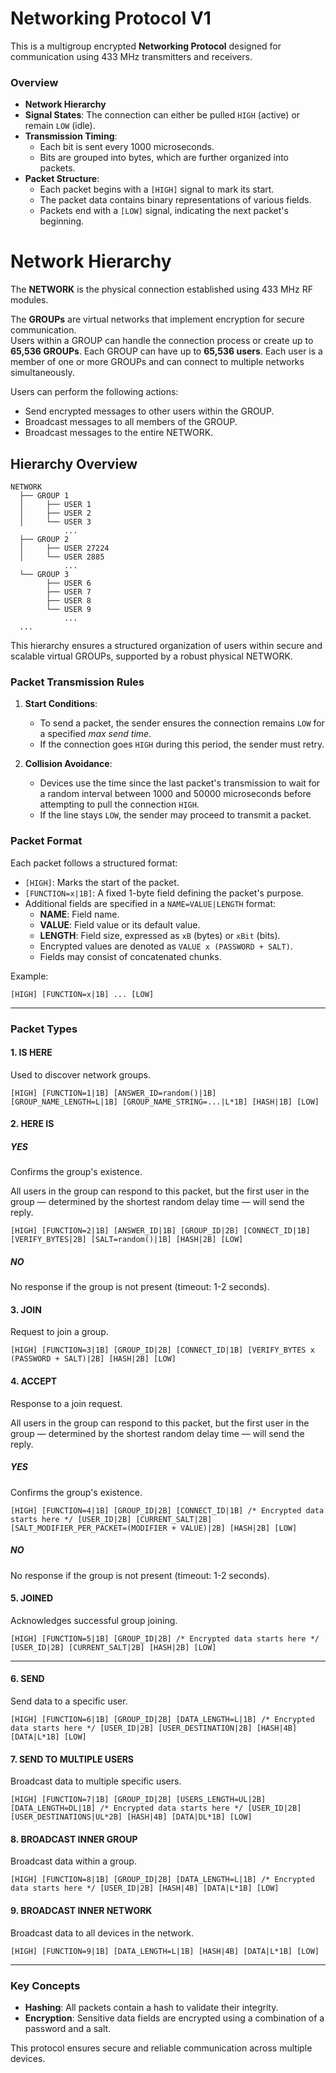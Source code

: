 # Networking Protocol V1

This is a multigroup encrypted **Networking Protocol** designed for communication using 433 MHz transmitters and receivers.

### Overview

- **Network Hierarchy**
- **Signal States**: The connection can either be pulled `HIGH` (active) or remain `LOW` (idle).
- **Transmission Timing**:
  - Each bit is sent every 1000 microseconds.
  - Bits are grouped into bytes, which are further organized into packets.
- **Packet Structure**:
  - Each packet begins with a `[HIGH]` signal to mark its start.
  - The packet data contains binary representations of various fields.
  - Packets end with a `[LOW]` signal, indicating the next packet's beginning.

# Network Hierarchy

The **NETWORK** is the physical connection established using 433 MHz RF modules.

The **GROUPs** are virtual networks that implement encryption for secure communication.  
Users within a GROUP can handle the connection process or create up to **65,536 GROUPs**.
Each GROUP can have up to **65,536 users**.
Each user is a member of one or more GROUPs and can connect to multiple networks simultaneously.

Users can perform the following actions:

- Send encrypted messages to other users within the GROUP.
- Broadcast messages to all members of the GROUP.
- Broadcast messages to the entire NETWORK.

## Hierarchy Overview

```plaintext
NETWORK
  ├── GROUP 1
  │     ├── USER 1
  │     ├── USER 2
  │     └── USER 3
            ...
  ├── GROUP 2
  │     ├── USER 27224
  │     └── USER 2885
            ...
  └── GROUP 3
        ├── USER 6
        ├── USER 7
        ├── USER 8
        └── USER 9
            ...
  ...
```

This hierarchy ensures a structured organization of users within secure and scalable virtual GROUPs, supported by a robust physical NETWORK.

### Packet Transmission Rules

1.  **Start Conditions**:

    - To send a packet, the sender ensures the connection remains `LOW` for a specified _max send time_.
    - If the connection goes `HIGH` during this period, the sender must retry.

2.  **Collision Avoidance**:

    - Devices use the time since the last packet's transmission to wait for a random interval between 1000 and 50000 microseconds before attempting to pull the connection `HIGH`.
    - If the line stays `LOW`, the sender may proceed to transmit a packet.

### Packet Format

Each packet follows a structured format:

- `[HIGH]`: Marks the start of the packet.
- `[FUNCTION=x|1B]`: A fixed 1-byte field defining the packet's purpose.
- Additional fields are specified in a `NAME=VALUE|LENGTH` format:
  - **NAME**: Field name.
  - **VALUE**: Field value or its default value.
  - **LENGTH**: Field size, expressed as `xB` (bytes) or `xBit` (bits).
  - Encrypted values are denoted as `VALUE x (PASSWORD + SALT)`.
  - Fields may consist of concatenated chunks.

Example:

`[HIGH] [FUNCTION=x|1B] ... [LOW]`

---

### Packet Types

#### **1\. IS HERE**

Used to discover network groups.

`[HIGH] [FUNCTION=1|1B] [ANSWER_ID=random()|1B] [GROUP_NAME_LENGTH=L|1B] [GROUP_NAME_STRING=...|L*1B] [HASH|1B] [LOW]`

#### **2\. HERE IS**

##### YES

Confirms the group's existence.

All users in the group can respond to this packet, but the first user in the group — determined by the shortest random delay time — will send the reply.

`[HIGH] [FUNCTION=2|1B] [ANSWER_ID|1B] [GROUP_ID|2B] [CONNECT_ID|1B] [VERIFY_BYTES|2B] [SALT=random()|1B] [HASH|2B] [LOW]`

##### NO

No response if the group is not present (timeout: 1-2 seconds).

#### **3\. JOIN**

Request to join a group.

`[HIGH] [FUNCTION=3|1B] [GROUP_ID|2B] [CONNECT_ID|1B] [VERIFY_BYTES x (PASSWORD + SALT)|2B] [HASH|2B] [LOW]`

#### **4\. ACCEPT**

Response to a join request.

All users in the group can respond to this packet, but the first user in the group — determined by the shortest random delay time — will send the reply.

##### YES

Confirms the group's existence.

`[HIGH] [FUNCTION=4|1B] [GROUP_ID|2B] [CONNECT_ID|1B] /* Encrypted data starts here */ [USER_ID|2B] [CURRENT_SALT|2B] [SALT_MODIFIER_PER_PACKET=(MODIFIER + VALUE)|2B] [HASH|2B] [LOW]`

##### NO

No response if the group is not present (timeout: 1-2 seconds).

#### **5\. JOINED**

Acknowledges successful group joining.

`[HIGH] [FUNCTION=5|1B] [GROUP_ID|2B] /* Encrypted data starts here */ [USER_ID|2B] [CURRENT_SALT|2B] [HASH|2B] [LOW]`

---

#### **6\. SEND**

Send data to a specific user.

`[HIGH] [FUNCTION=6|1B] [GROUP_ID|2B] [DATA_LENGTH=L|1B] /* Encrypted data starts here */ [USER_ID|2B] [USER_DESTINATION|2B] [HASH|4B] [DATA|L*1B] [LOW]`

#### **7\. SEND TO MULTIPLE USERS**

Broadcast data to multiple specific users.

`[HIGH] [FUNCTION=7|1B] [GROUP_ID|2B] [USERS_LENGTH=UL|2B] [DATA_LENGTH=DL|1B] /* Encrypted data starts here */ [USER_ID|2B] [USER_DESTINATIONS|UL*2B] [HASH|4B] [DATA|DL*1B] [LOW]`

#### **8\. BROADCAST INNER GROUP**

Broadcast data within a group.

`[HIGH] [FUNCTION=8|1B] [GROUP_ID|2B] [DATA_LENGTH=L|1B] /* Encrypted data starts here */ [USER_ID|2B] [HASH|4B] [DATA|L*1B] [LOW]`

#### **9\. BROADCAST INNER NETWORK**

Broadcast data to all devices in the network.

`[HIGH] [FUNCTION=9|1B] [DATA_LENGTH=L|1B] [HASH|4B] [DATA|L*1B] [LOW]`

---

### Key Concepts

- **Hashing**: All packets contain a hash to validate their integrity.
- **Encryption**: Sensitive data fields are encrypted using a combination of a password and a salt.

This protocol ensures secure and reliable communication across multiple devices.
